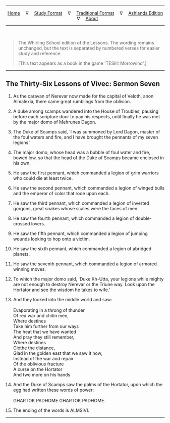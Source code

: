 
---

<!--- Jekyll Page Links -->

<center>
<a href="../../../index.html">Home</a>
&emsp;&nabla;&emsp;
<a href="../../index-study.html">Study Format</a>
&emsp;&nabla;&emsp;
<a href="../../index-traditional.html">Traditional Format</a>
&emsp;&nabla;&emsp;
<a href="../../index-ashlands.html">Ashlands Edition</a>
&emsp;&nabla;&emsp;
<a href="../../../about.html">About</a>
</center>

<!--- Markdown Body Below: -->

---

&emsp;

> The Whirling School edition of the Lessons. The wording remains unchanged, but the text is separated by numbered verses for easier study and reference.
>
> \[This text appears as a book in the game 'TESIII: Morrowind'.\]

---

## The Thirty-Six Lessons of Vivec: Sermon Seven

1. As the caravan of Nerevar now made for the capital of Veloth, anon Almalexia, there came great rumblings from the oblivion.

2. A duke among scamps wandered into the House of Troubles, pausing before each scripture door to pay his respects, until finally he was met by the major domo of Mehrunes Dagon.

3. The Duke of Scamps said, 'I was summoned by Lord Dagon, master of the foul waters and fire, and I have brought the pennants of my seven legions.'

4. The major domo, whose head was a bubble of foul water and fire, bowed low, so that the head of the Duke of Scamps became enclosed in his own.

5. He saw the first pennant, which commanded a legion of grim warriors who could die at least twice.

6. He saw the second pennant, which commanded a legion of winged bulls and the emperor of color that rode upon each.

7. He saw the third pennant, which commanded a legion of inverted gorgons, great snakes whose scales were the faces of men.

8. He saw the fourth pennant, which commanded a legion of double-crossed lovers.

9. He saw the fifth pennant, which commanded a legion of jumping wounds looking to hop onto a victim.

10. He saw the sixth pennant, which commanded a legion of abridged planets.

11. He saw the seventh pennant, which commanded a legion of armored winning moves.

12. To which the major domo said, 'Duke Kh-Utta, your legions while mighty are not enough to destroy Nerevar or the Triune way. Look upon the Hortator and see the wisdom he takes to wife.'

13. And they looked into the middle world and saw:\
\
Evaporating in a throng of thunder\
Of red war and chitin men,\
Where destines\
Take him further from our ways\
The heat that we have wanted\
And pray they still remember,\
Where destines\
Clothe the distance,\
Glad in the golden east that we saw it now,\
Instead of the war and repair\
Of the oblivious fracture\
A curse on the Hortator\
And two more on his hands

14. And the Duke of Scamps saw the palms of the Hortator, upon which the egg had written these words of power:\
\
GHARTOK PADHOME GHARTOK PADHOME.

15. The ending of the words is ALMSIVI.

---
